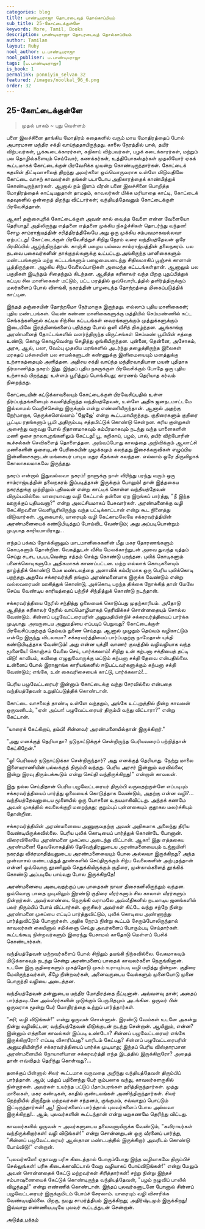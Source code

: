 ```yaml
---
categories: blog
title: பாண்டியராஜா தொடரடைவுத் தொல்காப்பியம்
sub_title: 25-கோட்டைக்குள்ளே
keywords: More, Tamil, Books
description: பாண்டியராஜா தொடரடைவுத் தொல்காப்பியம்
author: Tamilan
layout: Ruby
nool_author: ப.பாண்டியராஜா
nool_publiser: ப.பாண்டியராஜா
tags: [ப.பாண்டியராஜா]
is_book: 1
permalink: ponniyin_selvan_32
featured: /images/noolkal_96_6.png
order: 32
---
```



## 25-கோட்டைக்குள்ளே

> முதல் பாகம் ~ புது வெள்ளம்

பனை இலச்சினை தாங்கிய மோதிரம் கதைகளில் வரும் மாய மோதிரத்தைப் போல் அபாரமான மந்திர சக்தி வாய்ந்ததாயிருந்தது. காலை நேரத்தில் பால், தயிர் விற்பவர்கள், பூக்கூடைக்காரர்கள், கறிகாய் விற்பவர்கள், பழக் கடைக்காரர்கள், மற்றும் பல தொழில்களையும் செய்வோர், கணக்கர்கள், உத்தியோகஸ்தர்கள் முதலியோர் ஏகக் கூட்டமாகக் கோட்டைக்குள் பிரவேசிக்க முயன்று கொண்டிருந்தார்கள். கோட்டைக் கதவின் திட்டிவாசலைத் திறந்து அவர்களை ஒவ்வொருவராக உள்ளே விடுவதிலே கோட்டை வாசற் காவலர்கள் தங்கள் படாடோப அதிகாரத்தைக் காண்பித்துக் கொண்டிருந்தார்கள். ஆனால் நம் இளம் வீரன் பனை இலச்சினை பொறித்த மோதிரத்தைக் காட்டியதுதான் தாமதம், காவலர்கள் மிக்க மரியாதை காட்டி, கோட்டைக் கதவுகளில் ஒன்றைத் திறந்து விட்டார்கள்; வந்தியத்தேவனும் கோட்டைக்குள் பிரவேசித்தான்.

ஆகா! தஞ்சைபுரிக் கோட்டைக்குள் அவன் கால் வைத்த வேளை என்ன வேளையோ தெரியாது! அதிலிருந்து எத்தனை எத்தனை முக்கிய நிகழ்ச்சிகள் தொடர்ந்து வந்தன! சோழ சாம்ராஜ்யத்தின் சரித்திரத்திலேயே அது ஒரு முக்கிய சம்பவமாகவல்லவா ஏற்பட்டது! கோட்டைக்குள் பிரவேசித்துச் சிறிது நேரம் வரை வந்தியத்தேவன் ஒரே பிரமிப்பில் ஆழ்ந்திருந்தான். காஞ்சி பழைய பல்லவ சாம்ராஜ்யத்தின் தலைநகரம். பல தடவை பகைவர்களின் தாக்குதல்களுக்கு உட்பட்டது.அங்கிருந்த மாளிகைகளும் மண்டபங்களும் மற்ற கட்டடங்களும் பழைமையடைந்து சிதிலமாகிப் பூஞ்சக் காளான் பூத்திருந்தன. அழகிய சிற்ப வேலைப்பாடுகள் அமைந்த கட்டடங்கள்தான். ஆனாலும் பல பகுதிகள் இடிந்தும் சிதைந்தும் கிடந்தன. ஆதித்த கரிகாலர் வந்த பிறகு புதுப்பித்துக் கட்டிய சில மாளிகைகள் மட்டும், பட்ட மரத்தில் ஒவ்வோரிடத்தில் தளிர்த்திருக்கும் மலர்களைப் போல் விளங்கி, நகரத்தின் பாழடைந்த தோற்றத்தை மிகைப்படுத்திக் காட்டின.

இந்தத் தஞ்சையின் தோற்றமோ நேர்மாறாக இருந்தது. எல்லாம் புதிய மாளிகைகள்; புதிய மண்டபங்கள். வெண் சுண்ண மாளிகைகளுக்கு மத்தியில் செம்மண்ணில் சுட்ட செங்கற்களினால் கட்டிய சிற்சில கட்டடங்கள் வைரங்களுக்கும் முத்துக்களுக்கும் இடையிலே இரத்தினங்களைப் பதித்தது போல் ஒளி வீசித் திகழ்ந்தன. ஆங்காங்கு அரண்மனைத் தோட்டங்களில் வளர்ந்திருந்த விருட்சங்கள் செம்மண் பூமியின் சத்தை உண்டு, கொழு கொழுவென்று செழித்து ஓங்கியிருந்தன. புன்னை, தென்னை, அசோகம், அரசு, ஆல், பலா, வேம்பு முதலிய மரங்களில் அடர்ந்து தழைத்திருந்த இலைகள் மரகதப் பச்சையின் பல சாயல்களுடன் கண்ணுக்கு இனிமையையும் மனத்துக்கு உற்சாகத்தையும் அளித்தன. அதிசய சக்தி வாய்ந்த மந்திரவாதியான மயன் புதிதாக நிர்மாணித்த நகரம் இது. இந்தப் புதிய நகருக்குள் பிரவேசிக்கும் போதே ஒரு புதிய உற்சாகம் பிறந்தது; உள்ளம் பூரித்துப் பொங்கியது; காரணம் தெரியாத கர்வம் நிறைந்தது.

கோட்டையின் கட்டுக்காவலையும் கோட்டைக்குள் பிரவேசிப்பதில் உள்ள நிர்ப்பந்தங்களையும் கவனித்திருந்த வந்தியத்தேவன், உள்ளே அதிக ஜனநடமாட்டமே இல்லாமல் வெறிச்சென்று இருக்கும் என்று எண்ணியிருந்தான். ஆனால் அதற்கு நேர்மாறாக, தெருக்களெல்லாம் 'ஜேஜே' என்று கூட்டமாயிருந்தது. குதிரைகளும் குதிரை பூட்டிய ரதங்களும் பூமி அதிரும்படி சத்தமிட்டுக் கொண்டு சென்றன. கரிய குன்றுகள் அசைந்து வருவது போல் நிதானமாகவும் கம்பீரமாகவும் நடந்து வந்த யானைகளின் மணி ஓசை நாலாபுறங்களிலும் கேட்டது! பூ, கறிகாய், பழம், பால், தயிர் விற்போரின் கூச்சல்கள் செவிகளைத் தொளைத்தன. அவ்வப்போது காலத்தை அறிவிக்கும் ஆலாட்சி மணிகளின் ஓசையுடன் பேரிகையின் முழக்கமும் கலந்தது.இசைக்கருவிகள் எழுப்பிய இன்னிசைகளுடன் மங்கையர் பாடிய மதுர கீதங்கள் கலந்தன. எல்லாம் ஒரே திருவிழாக் கோலாகலமாகவே இருந்தது.

நகரம் என்றால் இதுவல்லவா நகரம்! நாளுக்கு நாள் விரிந்து பரந்து வரும் ஒரு சாம்ராஜ்யத்தின் தலைநகரம் இப்படித்தான் இருக்கும் போலும்! தான் இத்தகைய நகரத்துக்கு முற்றிலும் புதியவன் என்று காட்டிக் கொள்ள வந்தியத்தேவன் விரும்பவில்லை. யாரையாவது வழி கேட்டால் தன்னை ஏற இறங்கப் பார்த்து, "நீ இந்த ஊருக்குப் புதியவனா?" என்று அலட்சியமாகப் பேசுவார்கள். அரண்மனைக்கு வழி கேட்கிறவனை வெளியூரிலிருந்து வந்த பட்டிக்காட்டான் என்று கூட நினைத்து விடுவார்கள். ஆகையால், யாரையும் வழி கேட்காமலேயே சக்கரவர்த்தியின் அரண்மனையைக் கண்டுபிடித்துப் போய்விட வேண்டும்; அது அப்படியொன்றும் முடியாத காரியமாயிராது...

எந்தப் பக்கம் நோக்கினாலும் மாடமாளிகைகளின் மீது மகர தோரணங்களும் கொடிகளும் தோன்றின. வேகத்துடன் வீசிய மேலக்காற்றுடன் அவை துவந்த யுத்தம் செய்து சடசட படபடவென்று சத்தம் செய்து கொண்டு பறந்தன. புலிக் கொடிகளும் பனைக்கொடிகளுமே அதிகமாகக் காணப்பட்டன. மற்ற எல்லாக் கொடிகளையும் தாழ்த்திக் கொண்டு மேக மண்டலத்தை அளாவிக் கம்பீரமாக ஒரு பெரிய புலிக்கொடி பறந்தது.அதுவே சக்கரவர்த்தி தங்கும் அரண்மனையாக இருக்க வேண்டும் என்று வல்லவரையன் ஊகித்துக் கொண்டு, அக்கொடி பறந்த திக்கை நோக்கித் தான் மேலே செய்ய வேண்டிய காரியத்தைப் பற்றிச் சிந்தித்துக் கொண்டு நடந்தான்.

சக்கரவர்த்தியை நேரில் சந்தித்து ஓலையைக் கொடுப்பது முதற்காரியம். அதோடு ஆதித்த கரிகாலர் நேரில் வாய்மொழியாகத் தெரிவிக்கச் சொன்னதையும் சொல்ல வேண்டும். சின்னப் பழுவேட்டரையரின் அனுமதியின்றிச் சக்கரவர்த்தியைப் பார்க்க முடியாது. அவருடைய அனுமதியை எப்படிப் பெறுவது? கோட்டைக்குள் பிரவேசிப்பதற்குத் தெய்வம் துணை செய்தது. ஆனால் முழுதும் தெய்வம் வழிகாட்டும் என்றே இருந்து விடலாமா? சக்கரவர்த்தியைப் பார்ப்பதற்கு நாமேதான் யுக்தி கண்டுபிடித்தாக வேண்டும்! அது என்ன யுக்தி! வாணர் குலத்தில் வழிவழியாக வந்த மூளையே! கொஞ்சம் வேலை செய், பார்க்கலாம்! சிறிது உன் கற்பனா சக்தியைத் தட்டி விடு! காவியம், கவிதை எழுதுவோருக்கு மட்டும் கற்பனா சக்தி தேவை என்பதில்லை. உன்னைப் போல் இராஜாங்க காரியங்களில் ஈடுபட்டவர்களுக்கும் கற்பனா சக்தி வேண்டும்; எங்கே, உன் கைவரிசையைக் காட்டு, பார்க்கலாம்!...

பெரிய பழுவேட்டரையர் இன்னும் கோட்டைக்கு வந்து சேரவில்லை என்பதை வந்தியத்தேவன் உறுதிப்படுத்திக் கொண்டான்.

கோட்டை வாசலைத் தாண்டி உள்ளே வந்ததும், அங்கே உட்புறத்தில் நின்ற காவலன் ஒருவனிடம், "ஏன் அப்பா! பழுவேட்டரையர் திரும்பி வந்து விட்டாரா?" என்று கேட்டான்.

"யாரைக் கேட்கிறாய், தம்பி! சின்னவர் அரண்மனையில்தான் இருக்கிறார்."

"அது எனக்குத் தெரியாதா? நடுநாட்டுக்குச் சென்றிருந்த பெரியவரைப் பற்றித்தான் கேட்கிறேன்."

"ஓ! பெரியவர் நடுநாட்டுக்கா சென்றிருந்தார்? அது எனக்குத் தெரியாது. நேற்று மாலை இளையராணியின் பல்லக்குத் திரும்பி வந்தது. பெரிய அரசர் இன்னும் வரவில்லை; இன்று இரவு திரும்பக்கூடும் என்று செய்தி வந்திருக்கிறது!" என்றான் காவலன்.

இது நல்ல செய்திதான் பெரிய பழுவேட்டரையர் திரும்பி வருவதற்குள்ளே எப்படியும் சக்கரவர்த்தியைப் பார்த்து ஓலையைக் கொடுத்தாக வேண்டும், அதற்கு என்ன வழி?... வந்தியத்தேவனுடைய மூளையில் ஒரு யோசனை உதயமாகிவிட்டது. அந்தக் கணமே அவன் முகத்தில் கவலைக்குறி மறைந்தது; குறும்புப் புன்னகையும் குதூகல மலர்ச்சியும் தோன்றின.

சக்கரவர்த்தியின் அரண்மனையை அணுகுவதற்கு அவன் அதிகமாக அலைந்து திரிய வேண்டியிருக்கவில்லை. பெரிய புலிக் கொடியைப் பார்த்துக் கொண்டே போனான். விரைவிலேயே அரண்மனை முகப்பை அடைந்து விட்டான். ஆகா! இது எத்தகைய அரண்மனை! தேவலோகத்தில் தேவேந்திரனுடைய அரண்மனையையும் உஜ்ஜயினி நகரத்து விக்ரமாதித்யனுடைய அரண்மனையையும் போல அல்லவா இருக்கிறது? அந்த முன்வாசல் மண்டபத்துத் தூண்களில் செய்திருக்கும் சிற்ப வேலைகளின் அற்புதந்தான் என்ன! ஒவ்வொரு தூணிலும் செதுக்கியிருக்கும் குதிரை, முன்கால்களைத் தூக்கிக் கொண்டு அப்படியே பாய்வது போல இருக்கிறதே!

அரண்மனையை அடைவதற்குப் பல பாதைகள் நாலா திசைகளிலிருந்தும் வந்தன. ஒவ்வொரு பாதை முடிவிலும் இரண்டு குதிரை வீரர்களும் சில காலாள் வீரர்களும் நின்றார்கள். அவர்களண்டை நெருங்கி வராமலே அவ்வீதிகளில் நடமாடிய ஜனங்களில் பலர் திரும்பிப் போய் விட்டார்கள். ஒருசிலர் அவர்கள் கிட்டே வந்து சற்றே நின்று அரண்மனை முகப்பை எட்டிப் பார்த்துவிட்டும், புலிக் கொடியை அண்ணாந்து பார்த்துவிட்டும் போனார்கள். அதிக நேரம் நின்று கூட்டம் சேரும்போலிருந்தால் காவலர்கள் கையினால் சமிக்ஞை செய்து அவர்களைப் போகும்படி செய்தார்கள். கூட்டங்கூடி நின்றவர்களும் இரைந்து பேசாமல் காதோடு மெள்ளப் பேசிக் கொண்டார்கள்.

வந்தியத்தேவன் மற்றவர்களைப் போல் சிறிதும் தயங்கி நிற்கவில்லை. வேகமாகவும் மிடுக்காகவும் நடந்து சென்று அரண்மனைப் பாதைக் காவலர்களை நெருங்கினான். உடனே இரு குதிரைகளும் முகத்தோடு முகம் உராயும்படி வழி மறித்து நின்றன. குதிரை மேலிருந்தவர்கள், கீழே நின்றவர்கள், அனைவருடைய வேல்களும் முனையோடு முனை பொருந்தி வழியை அடைத்தன.

வந்தியத்தேவன் தன்னுடைய மந்திர மோதிரத்தை நீட்டினான். அவ்வளவு தான்; அதைப் பார்த்தவுடனே அவ்வீரர்களின் முடுக்கும் பெருமிதமும் அடங்கின. ஒருவர் பின் ஒருவராக மூன்று பேர் மோதிரத்தை உற்றுப் பார்த்தார்கள்.

"சரி; வழி விடுங்கள்!" என்று ஒருவன் சொன்னான். இரண்டு வேல்கள் உடனே அகன்று நின்று வழிவிட்டன; வந்தியத்தேவன் மிடுக்குடன் நடந்து சென்றான். ஆயினும், என்ன? இன்னும் எத்தனை காவல்கள் இப்படி உண்டோ? சின்னப் பழுவேட்டரையர் எங்கே இருக்கிறாரோ? எப்படி விசாரிப்பது? யாரிடம் கேட்பது? சின்னப் பழுவேட்டரையரின் அனுமதியின்றிச் சக்கரவர்த்தியைப் பார்க்க முடியாது; இந்தப் பெரிய விஸ்தாரமான அரண்மனையில் நோயாளியான சக்கரவர்த்தி எந்த இடத்தில் இருக்கிறாரோ? அதைத் தான் எவ்விதம் தெரிந்து கொள்வது?...

தனக்குப் பின்னால் சிலர் கூட்டமாக வருவதை அறிந்து வந்தியத்தேவன் திரும்பிப் பார்த்தான். ஆம்; பத்துப் பதினைந்து பேர் கும்பலாக வந்து, காவலர்களருகில் நின்றார்கள். அவர்கள் உயர்ந்த பட்டுப் பீதாம்பரங்கள் தரித்திருந்தார்கள். முத்து மாலைகள், மகர கண்டிகள், காதில் குண்டலங்கள் அணிந்திருந்தார்கள். சிலர் நெற்றியில் திருநீறும் மற்றவர்கள் சந்தனம், குங்குமம், சவ்வாதுப் பொட்டும் இட்டிருந்தார்கள்! ஆ! இவர்களைப் பார்த்தால் புலவர்களைப் போல அல்லவா இருக்கிறது!.. ஆம், புலவர்களின் கூட்டந்தான் என்று மறுகணமே தெரிந்து விட்டது.

காவலர்களில் ஒருவன் ~ அவர்களுடைய தலைவனாயிருக்க வேண்டும், "கவிராயர்கள் வந்திருக்கிறார்கள்! வழி விடுங்கள்!" என்று சொன்னதுடன் ஒரு வீரனைப் பார்த்து, "சின்னப் பழுவேட்டரையர் ஆஸ்தான மண்டபத்தில் இருக்கிறார் அவரிடம் கொண்டு போய்விடு!" என்றான்.

"புலவர்களே! ஏதாவது பரிசு கிடைத்தால் போகும்போது இந்த வழியாகவே திரும்பிச் செல்லுங்கள்! பரிசு கிடைக்காவிட்டால் வேறு வழியாகப் போய்விடுங்கள்!" என்று மேலும் அவன் சொன்னதைக் கேட்டு மற்றவர்கள் சிரித்தார்கள்! சற்று நின்று இந்தச் சம்பாஷணையைக் கேட்டுக் கொண்டிருந்த வந்தியத்தேவன், "பழம் நழுவிப் பாலில் விழுந்தது!" என்று எண்ணிக் கொண்டான். இந்தப் புலவர்களுடனே போனால் சின்னப் பழுவேட்டரையர் இருக்குமிடம் போய்ச் சேரலாம். யாரையும் வழி விசாரிக்க வேண்டியதில்லை. பிறகு, நமது சாமர்த்தியம் இருக்கிறது; அதிர்ஷ்டமும் இருக்கிறது! இவ்வாறு எண்ணியபடியே புலவர் கூட்டத்துடன் சென்றான்.

[அடுத்த பக்கம்](ponniyin_selvan_33)